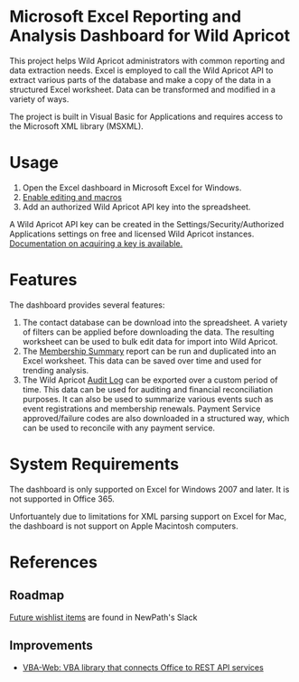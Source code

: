 # Microsoft Excel Reporting and Analysis Dashboard for Wild Apricot

This project helps Wild Apricot administrators with common reporting and data extraction needs. Excel is employed to call the Wild Apricot API to extract various parts of the database and make a copy of the data in a structured Excel worksheet. Data can be transformed and modified in a variety of ways.

The project is built in Visual Basic for Applications and requires access to the Microsoft XML library (MSXML).

# Usage

1. Open the Excel dashboard in Microsoft Excel for Windows.
2. [Enable editing and macros](https://support.office.com/en-us/article/enable-or-disable-macros-in-office-files-12b036fd-d140-4e74-b45e-16fed1a7e5c6)
3. Add an authorized Wild Apricot API key into the spreadsheet.

A Wild Apricot API key can be created in the Settings/Security/Authorized Applications settings on free and licensed Wild Apricot instances. [Documentation on acquiring a key is available.](http://gethelp.wildapricot.com/en/articles/180)

# Features

The dashboard provides several features:

1. The contact database can be download into the spreadsheet. A variety of filters can be applied before downloading the data. The resulting worksheet can be used to bulk edit data for import into Wild Apricot.
2. The [Membership Summary](https://newpathconsulting.wildapricot.org/Sys/InHelp#summary) report can be run and duplicated into an Excel worksheet. This data can be saved over time and used for trending analysis.
3. The Wild Apricot [Audit Log](http://gethelp.wildapricot.com/en/articles/68) can be exported over a custom period of time. This data can be used for auditing and financial reconciliation purposes. It can also be used to summarize various events such as event registrations and membership renewals. Payment Service approved/failure codes are also downloaded in a structured way, which can be used to reconcile with any payment service.

# System Requirements

The dashboard is only supported on Excel for Windows 2007 and later. It is not supported in Office 365.

Unfortuantely due to limitations for XML parsing support on Excel for Mac, the dashboard is not support on Apple Macintosh computers.

# References

## Roadmap

[Future wishlist items](https://slack-files.com/T02FHPK8E-F9A9H5GCX-c36579e6ca) are found in NewPath's Slack

## Improvements
* [VBA-Web: VBA library that connects Office to REST API services](http://vba-tools.github.io/VBA-Web/)
